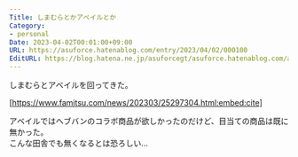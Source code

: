 ```yaml
---
Title: しまむらとかアベイルとか
Category:
- personal
Date: 2023-04-02T00:01:00+09:00
URL: https://asuforce.hatenablog.com/entry/2023/04/02/000100
EditURL: https://blog.hatena.ne.jp/asuforcegt/asuforce.hatenablog.com/atom/entry/4207112889977562678
---
```


しまむらとアベイルを回ってきた。  

[https://www.famitsu.com/news/202303/25297304.html:embed:cite]

アベイルではヘブバンのコラボ商品が欲しかったのだけど、目当ての商品は既に無かった。  
こんな田舎でも無くなるとは恐ろしい...
